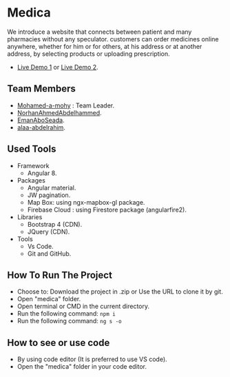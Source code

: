 # Medica

We introduce a website that connects between patient and many pharmacies without any speculator. 
customers can order medicines online anywhere, whether for him or for others, at his address or at another address, by selecting products or uploading prescription.

- [Live Demo 1](https://medica-iti.firebaseapp.com/) or [Live Demo 2](https://medica-iti.web.app/).

## Team Members

- [Mohamed-a-mohy](https://github.com/Mohamed-a-mohy) : Team Leader.
- [NorhanAhmedAbdelhammed](https://github.com/NorhanAhmedAbdelhammed).
- [EmanAboSeada](https://github.com/EmanAboSeada).
- [alaa-abdelrahim](https://github.com/alaa-abdelrahim).

## Used Tools

- Framework
    - Angular 8.
- Packages
    - Angular material.
    - JW pagination.
    - Map Box: using ngx-mapbox-gl package.
    - Firebase Cloud : using Firestore package (angularfire2).
- Libraries
    - Bootstrap 4 (CDN).
    - JQuery (CDN).
- Tools
    - Vs Code.
    - Git and GitHub.

## How To Run The Project

- Choose to: Download the project in .zip or Use the URL to clone it by git.
- Open "medica" folder.
- Open terminal or CMD in the current directory.
- Run the following command:
    `npm i`
-  Run the following command:
    `ng s -o`

## How to see or use code

- By using code editor (It is preferred to use VS code).
- Open the "medica" folder in your code editor.
